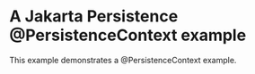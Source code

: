 # A Jakarta Persistence @PersistenceContext example

This example demonstrates a @PersistenceContext example.
